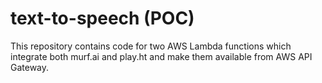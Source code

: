 # text-to-speech (POC)

This repository contains code for two AWS Lambda functions which integrate both
murf.ai and play.ht and make them available from AWS API Gateway.